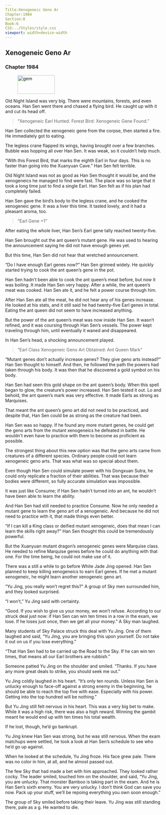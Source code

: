 ```yaml
---
Title:Xenogeneic Geno Ar 
Chapter:1984 
Section:8 
Book:6 
CSS:../Styles/style.css 
viewport: width=device-width
---
```

  
## Xenogeneic Geno Ar
### Chapter 1984
  
<figure>
	<img src="../Images/gem.gif" alt="gem" id="gem" width="120" height="60" />
</figure>
  

  
Old Night Island was very big. There were mountains, forests, and even oceans. Han Sen went there and chased a flying bird. He caught up with it and cut its head off.

> “Xenogeneic Earl Hunted. Forest Bird: Xenogeneic Gene Found.”

Han Sen collected the xenogeneic gene from the corpse, then started a fire. He immediately got to eating.

The legless crane flapped its wings, having brought over a few branches. Bubble was hopping all over Han Sen. It was weak, so it couldn’t help much.

“With this Forest Bird, that marks the eighth Earl in four days. This is no faster than going into the Xuanyuan Cave.” Han Sen felt terrible.

Old Night Island was not as good as Han Sen thought it would be, and the xenogeneics he managed to find were fast. The place was so large that it took a long time just to find a single Earl. Han Sen felt as if his plan had completely failed.

Han Sen gave the bird’s body to the legless crane, and he cooked the xenogeneic gene. It was a liver this time. It tasted lovely, and it had a pleasant aroma, too.

> “Earl Gene +1”

After eating the whole liver, Han Sen’s Earl gene tally reached twenty-five.

Han Sen brought out the ant queen’s mutant gene. He was used to hearing the announcement saying he did not have enough genes yet.

But this time, Han Sen did not hear that wretched announcement.

“Do I have enough Earl genes now?” Han Sen grinned widely. He quickly started trying to cook the ant queen’s gene in the pot.

Han Sen hadn’t been able to cook the ant queen’s meat before, but now it was boiling. It made Han Sen very happy. After a while, the ant queen’s meat was cooked. Han Sen ate it, and he felt a power course through him.

After Han Sen ate all the meat, he did not hear any of his genes increase. He looked at his stats, and it still said he had twenty-five Earl genes in total. Eating the ant queen did not seem to have increased anything.

But the power of the ant queen’s meat was now inside Han Sen. It wasn’t refined, and it was coursing through Han Sen’s vessels. The power kept traveling through him, until eventually it waned and disappeared.

In Han Sen’s head, a shocking announcement played.

> “Earl Class Xenogeneic Geno Art Obtained: Ant Queen Mark”

“Mutant genes don’t actually increase genes? They give geno arts instead?” Han Sen thought to himself. And then, he followed the path the powers had taken through his body. It was then that he discovered a gold symbol on his body.

Han Sen had seen this gold shape on the ant queen’s body. When this spell began to glow, the creature’s power increased. Han Sen tested it out. Lo and behold, the ant queen’s mark was very effective. It made Earls as strong as Marquises.

That meant the ant queen’s geno art did not need to be practiced, and despite that, Han Sen could be as strong as the creature had been.

Han Sen was so happy. If he found any more mutant genes, he could get the geno arts from the mutant xenogeneics he defeated in battle. He wouldn’t even have to practice with them to become as proficient as possible.

The strongest thing about this new option was that the geno arts came from creatures of a different species. Ordinary people could not learn xenogeneic geno arts. That was what was so special about them.

Even though Han Sen could simulate power with his Dongxuan Sutra, he could only replicate a fraction of their abilities. That was because their bodies were different, so fully accurate simulation was impossible.

It was just like Consume; if Han Sen hadn’t turned into an ant, he wouldn’t have been able to learn the ability.

And Han Sen had still needed to practice Consume. Now he only needed a mutant gene to learn the geno art of a xenogeneic. And because he did not need to practice with it, that made things even better.

“If I can kill a King class or deified mutant xenogeneic, does that mean I can learn the skills right away?” Han Sen thought this could be tremendously powerful.

But the Xuanyuan mutant dragon’s xenogeneic genes were Marquise class. He needed to refine Marquise genes before he could do anything with that one. For the time being, he could not make use of it.

There was a still a while to go before White Jade Jing opened. Han Sen planned to keep killing xenogeneics to earn Earl genes. If he met a mutant xenogeneic, he might learn another xenogeneic geno art.

“Yu Jing, you really won’t regret this?” A group of Sky men surrounded him, and they looked surprised.

“I won’t,” Yu Jing said with certainty.

“Good. If you wish to give us your money, we won’t refuse. According to our struck deal just now: if Han Sen can win ten times in a row in the exam, we lose. If he loses just once, then we get all your money.” A Sky man laughed.

Many students of Sky Palace struck this deal with Yu Jing. One of them laughed and said, “Yu Jing, you are bringing this upon yourself. Do not take it out on us if you lose everything.”

“That Han Sen had to be carried up the Road to the Sky. If he can win ten times, that means all our Earl brothers are rubbish.”

Someone patted Yu Jing on the shoulder and smiled. “Thanks. If you have any more great deals to strike, you should seek me out.”

Yu Jing coldly laughed in his heart. “It’s only ten rounds. Unless Han Sen is unlucky enough to face-off against a strong enemy in the beginning, he should be able to reach the top five with ease. Especially with his power. Getting into the top hundred will be nothing.”

But Yu Jing still felt nervous in his heart. This was a very big bet to make. While it was a high risk, there was also a high reward. Winning the gambit meant he would end up with ten times his total wealth.

If he lost, though, he’d go bankrupt.

Yu Jing knew Han Sen was strong, but he was still nervous. When the exam matchups were settled, he took a look at Han Sen’s schedule to see who he’d go up against.

When he looked at the schedule, Yu Jing froze. His face grew pale. There was no color in him, at all, and he almost passed out.

The few Sky that had made a bet with him approached. They looked rather cocky. The leader smiled, touched him on the shoulder, and said, “Yu Jing, you are unlucky. That monster Bamboo is taking part in the exam. And he is Han Sen’s sixth enemy. You are very unlucky. I don’t think God can save you now. Pack up your stuff, we’ll be repoing everything you own soon enough.”

The group of Sky smiled before taking their leave. Yu Jing was still standing there, pale as a g. He wanted to die.